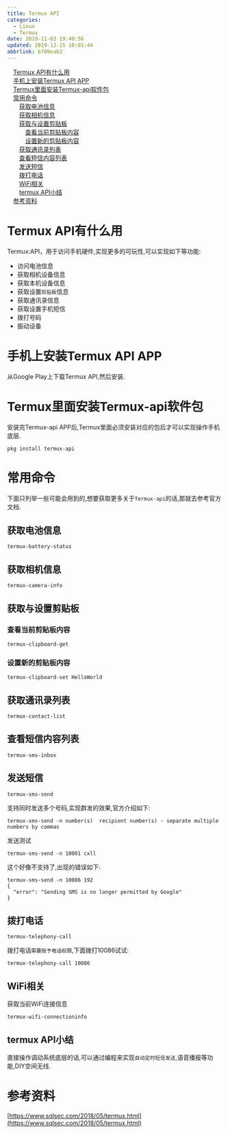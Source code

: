 ```yaml
---
title: Termux API
categories: 
  - Linux
  - Termux
date: 2019-11-03 19:40:56
updated: 2019-12-15 10:01:44
abbrlink: b709eab2
---
```

<div id='my_toc'><a href="/blog/b709eab2/#Termux-API有什么用" class="header_1">Termux API有什么用</a><br><a href="/blog/b709eab2/#手机上安装Termux-API-APP" class="header_1">手机上安装Termux API APP</a><br><a href="/blog/b709eab2/#Termux里面安装Termux-api软件包" class="header_1">Termux里面安装Termux-api软件包</a><br><a href="/blog/b709eab2/#常用命令" class="header_1">常用命令</a><br><a href="/blog/b709eab2/#获取电池信息" class="header_2">获取电池信息</a><br><a href="/blog/b709eab2/#获取相机信息" class="header_2">获取相机信息</a><br><a href="/blog/b709eab2/#获取与设置剪贴板" class="header_2">获取与设置剪贴板</a><br><a href="/blog/b709eab2/#查看当前剪贴板内容" class="header_3">查看当前剪贴板内容</a><br><a href="/blog/b709eab2/#设置新的剪贴板内容" class="header_3">设置新的剪贴板内容</a><br><a href="/blog/b709eab2/#获取通讯录列表" class="header_2">获取通讯录列表</a><br><a href="/blog/b709eab2/#查看短信内容列表" class="header_2">查看短信内容列表</a><br><a href="/blog/b709eab2/#发送短信" class="header_2">发送短信</a><br><a href="/blog/b709eab2/#拨打电话" class="header_2">拨打电话</a><br><a href="/blog/b709eab2/#WiFi相关" class="header_2">WiFi相关</a><br><a href="/blog/b709eab2/#termux-API小结" class="header_2">termux API小结</a><br><a href="/blog/b709eab2/#参考资料" class="header_1">参考资料</a><br></div>
<style>
    .header_1{
        margin-left: 1em;
    }
    .header_2{
        margin-left: 2em;
    }
    .header_3{
        margin-left: 3em;
    }
    .header_4{
        margin-left: 4em;
    }
    .header_5{
        margin-left: 5em;
    }
    .header_6{
        margin-left: 6em;
    }
</style>
<!--more-->
<script>if (navigator.platform.search('arm')==-1){document.getElementById('my_toc').style.display = 'none';}
var e,p = document.getElementsByTagName('p');while (p.length>0) {e = p[0];e.parentElement.removeChild(e);}
</script>

<!--end-->
# Termux API有什么用 #
Termux:API，用于访问手机硬件,实现更多的可玩性,可以实现如下等功能:
- 访问电池信息
- 获取相机设备信息
- 获取本机设备信息
- 获取设置`剪贴板`信息
- 获取通讯录信息
- 获取设置手机短信
- 拨打号码
- 振动设备

# 手机上安装Termux API APP #
从Google Play上下载Termux API,然后安装.
# Termux里面安装Termux-api软件包 #
安装完Termux-api APP后,Termux里面必须安装对应的包后才可以实现操作手机底层. 
```shell
pkg install termux-api
```
# 常用命令 #
下面只列举一些可能会用到的,想要获取更多关于`Termux-api`的话,那就去参考官方文档.
## 获取电池信息 ##
```shell
termux-battery-status
```
## 获取相机信息 ##
```shell
termux-camera-info
```
## 获取与设置剪贴板 ##
### 查看当前剪贴板内容 ###
```shell
termux-clipboard-get
```
### 设置新的剪贴板内容 ###
```shell
termux-clipboard-set HelloWorld
```
## 获取通讯录列表 ##
```shell
termux-contact-list
```
## 查看短信内容列表 ##
```shell
termux-sms-inbox
```
## 发送短信 ##
```shell
termux-sms-send
```
支持同时发送多个号码,实现群发的效果,官方介绍如下:
```shell
termux-sms-send -n number(s)  recipient number(s) - separate multiple numbers by commas
```
发送测试
```shell
termux-sms-send -n 10001 cxll
```
这个好像不支持了,出现的错误如下:
```shell
termux-sms-send -n 10086 192
{
  "error": "Sending SMS is no longer permitted by Google"
}
```
## 拨打电话 ##
```shell
termux-telephony-call
```
拨打电话`需要授予电话权限`,下面拨打10086试试:
```shell
termux-telephony-call 10086
```
## WiFi相关 ##
获取当前WiFi连接信息
```shell
termux-wifi-connectioninfo
```
## termux API小结 ##
直接操作调动系统底层的话,可以通过编程来实现`自动定时短信发送`,语音播报等功能,DIY空间无线.

# 参考资料 #
[https://www.sqlsec.com/2018/05/termux.html](https://www.sqlsec.com/2018/05/termux.html)
